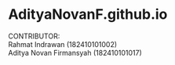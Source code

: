 # AdityaNovanF.github.io
CONTRIBUTOR:<br>
Rahmat Indrawan (182410101002)<br>
Aditya Novan Firmansyah (182410101017)
